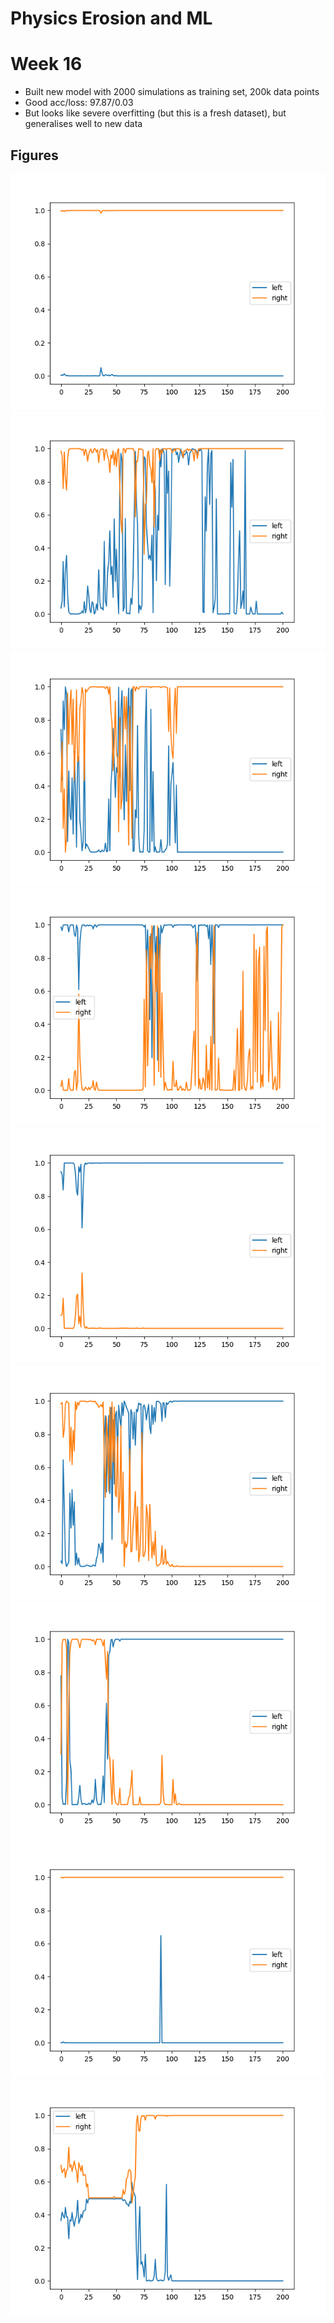 # Physics Erosion and ML

# Week 16

 - Built new model with 2000 simulations as training set, 200k data points
 - Good acc/loss: 97.87/0.03
 - But looks like severe overfitting (but this is a fresh dataset), but
   generalises well to new data

## Figures

![](../model-evals/cnn-full-figs/sim-2002.png)
![](../model-evals/cnn-full-figs/sim-2003.png)
![](../model-evals/cnn-full-figs/sim-2004.png)
![](../model-evals/cnn-full-figs/sim-2005.png)
![](../model-evals/cnn-full-figs/sim-2006.png)
![](../model-evals/cnn-full-figs/sim-2007.png)
![](../model-evals/cnn-full-figs/sim-2008.png)
![](../model-evals/cnn-full-figs/sim-2030.png)
![](../model-evals/cnn-full-figs/sim-2041.png)
